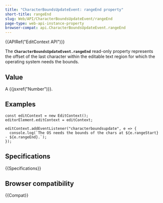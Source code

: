 ```yaml
---
title: "CharacterBoundsUpdateEvent: rangeEnd property"
short-title: rangeEnd
slug: Web/API/CharacterBoundsUpdateEvent/rangeEnd
page-type: web-api-instance-property
browser-compat: api.CharacterBoundsUpdateEvent.rangeEnd
---
```


{{APIRef("EditContext API")}}

The **`CharacterBoundsUpdateEvent.rangeEnd`** read-only property represents the offset of the last character within the editable text region for which the operating system needs the bounds.

## Value

A {{jsxref("Number")}}.

## Examples

```js-nolint
const editContext = new EditContext();
editorElement.editContext = editContext;

editContext.addEventListener("characterboundsupdate", e => {
  console.log(`The OS needs the bounds of the chars at ${e.rangeStart} - ${e.rangeEnd}.`);
});
```

## Specifications

{{Specifications}}

## Browser compatibility

{{Compat}}
